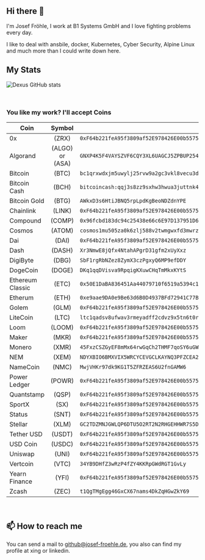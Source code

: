 ## Hi there 👋

I'm Josef Fröhle, I work at B1 Systems GmbH and I love fighting problems every day.

I like to deal with ansbile, docker, Kubernetes, Cyber Security, Alpine Linux and much more than I could write down here.


## My Stats

![Dexus GitHub stats](https://github-readme-stats.vercel.app/api?username=Dexus&show_icons=true)

<br>

### You like my work? I'll accept Coins

| Coin             |     Symbol      | Address                                                                                           |
| ---------------- | :-------------: | ------------------------------------------------------------------------------------------------- |
| 0x               |      (ZRX)      | `0xF64b221feA95f3809af52E978426E00b5575A97C`                                                      |
| Algorand         | (ALGO) or (ASA) | `GNXP4K5F4VAYSZVF6CQY3XL6UAGCJ5ZPBUP254H4KFGQIMAWZHTQPFUEVM`                                      |
| Bitcoin          |      (BTC)      | `bc1qrxwdxjm5uwylj25rvw9a2gc3vkl8vecu3dlgmx`                                                      |
| Bitcoin Cash     |      (BCH)      | `bitcoincash:qqj3s8zz9sxhw3hwua3juttnk4sequdtpvap3xytrl`                                          |
| Bitcoin Gold     |      (BTG)      | `AWkxD3s6HtiJBNQ5rpLpdKgBeoNDZdnYPE`                                                              |
| Chainlink        |     (LINK)      | `0xF64b221feA95f3809af52E978426E00b5575A97C`                                                      |
| Compound         |     (COMP)      | `0x96fcbd183dc94c25438e66c6E97D137951D61Da7`                                                      |
| Cosmos           |     (ATOM)      | `cosmos1mu505za0k6zlj588v2twmgwxfd3mwrzvqwtykv`                                                   |
| Dai              |      (DAI)      | `0xF64b221feA95f3809af52E978426E00b5575A97C`                                                      |
| Dash             |     (DASH)      | `Xr3NmwE8jQfx4NtahAPgrD31gfm2xUyXxz`                                                              |
| DigiByte         |      (DBG)      | `SbF1rgRbNZez8ZymX3czPgxyQ6MP9efDDY`                                                              |
| DogeCoin         |     (DOGE)      | `DKq1qqDVisva9RpqigKXuwCHqTmMkxKYtS`                                                              |
| Ethereum Classic |      (ETC)      | `0x50E1DaBA836451Aa44079710f6519a5394c1e734`                                                      |
| Etherum          |      (ETH)      | `0xe9aae9DA0e9Be63d6B0D4937BFd72941C77B9562`                                                      |
| Golem            |      (GLM)      | `0xF64b221feA95f3809af52E978426E00b5575A97C`                                                      |
| LiteCoin         |      (LTC)      | `ltc1qadsv8ufwav3rmeyadff2cdvz9x5tn6t0rsugvt`                                                     |
| Loom             |     (LOOM)      | `0xF64b221feA95f3809af52E978426E00b5575A97C`                                                      |
| Maker            |      (MKR)      | `0xF64b221feA95f3809af52E978426E00b5575A97C`                                                      |
| Monero           |      (XMR)      | `45FxzCSZGyEF8mMx64rwGqCh2THMF7qoSY6uGW3JByP3V96yigmc7zb4RBDU4NZBPSDBJKdd8xLxgAb4of3ULwKT9wKaycg` |
| NEM              |      (XEM)      | `NDYXBIO6BMXVIX5WRCYCEVGCLKAYNQ3PFZCEA2TJ`                                                        |
| NameCoin         |      (NMC)      | `MwjVHKr97dk9KG1T5ZFRZEAS6U2fnGAMW6`                                                              |
| Power Ledger     |     (POWR)      | `0xF64b221feA95f3809af52E978426E00b5575A97C`                                                      |
| Quantstamp       |      (QSP)      | `0xF64b221feA95f3809af52E978426E00b5575A97C`                                                      |
| SportX           |      (SX)       | `0xF64b221feA95f3809af52E978426E00b5575A97C`                                                      |
| Status           |      (SNT)      | `0xF64b221feA95f3809af52E978426E00b5575A97C`                                                      |
| Stellar          |      (XLM)      | `GC2TDZMNJGWLQP6DTU5O2RT2N2RHGEHHWR7S5DREGGFJQXJTVNOFS2QC`                                        |
| Tether USD       |     (USDT)      | `0xF64b221feA95f3809af52E978426E00b5575A97C`                                                      |
| USD Coin         |     (USDC)      | `0xF64b221feA95f3809af52E978426E00b5575A97C`                                                      |
| Uniswap          |      (UNI)      | `0xF64b221feA95f3809af52E978426E00b5575A97C`                                                      |
| Vertcoin         |      (VTC)      | `34YB9DHfZ3wRzP4fZY4KKRpGWdRGT1GvLy`                                                              |
| Yearn Finance    |      (YFI)      | `0xF64b221feA95f3809af52E978426E00b5575A97C`                                                      |
| Zcash            |      (ZEC)      | `t1QgTMgEgg46GxCX67nams4DkZqHGwZkY69`                                                             |


<br>

## 📫 How to reach me

You can send a mail to github@josef-froehle.de, you also can find my profile at xing or linkedin.
<!--
**Dexus/Dexus** is a ✨ _special_ ✨ repository because its `README.md` (this file) appears on your GitHub profile.

Here are some ideas to get you started:

- 🔭 I’m currently working on ...
- 🌱 I’m currently learning ...
- 👯 I’m looking to collaborate on ...
- 🤔 I’m looking for help with ...
- 💬 Ask me about ...
- 📫 How to reach me: ...
- 😄 Pronouns: ...
- ⚡ Fun fact: ...
-->
